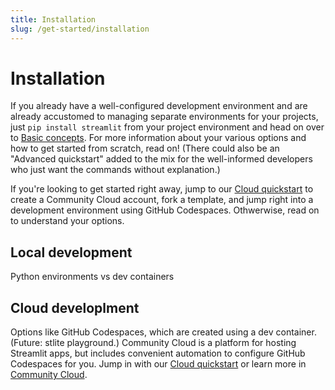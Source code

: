 ```yaml
---
title: Installation
slug: /get-started/installation
---
```


# Installation

If you already have a well-configured development environment and are already accustomed to managing separate environments for your projects, just `pip install streamlit` from your project environment and head on over to [Basic concepts](). For more information about your various options and how to get started from scratch, read on! (There could also be an "Advanced quickstart" added to the mix for the well-informed developers who just want the commands without explanation.)

If you're looking to get started right away, jump to our [Cloud quickstart]() to create a Community Cloud account, fork a template, and jump right into a development environment using GitHub Codespaces. Othwerwise, read on to understand your options.

## Local development

Python environments vs dev containers

## Cloud developlment

Options like GitHub Codespaces, which are created using a dev container. (Future: stlite playground.) Community Cloud is a platform for hosting Streamlit apps, but includes convenient automation to configure GitHub Codespaces for you. Jump in with our [Cloud quickstart]() or learn more in [Community Cloud]().
